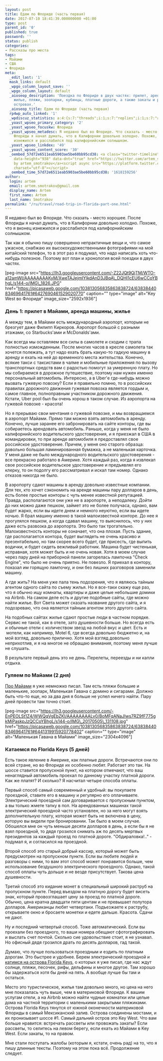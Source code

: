 ```yaml
---
layout: post
title: Едем по Флориде (часть первая)
date: 2017-07-10 18:41:39.000000000 +01:00
type: post
parent_id: '0'
published: true
password: ''
status: publish
categories:
- Рассказы про места
tags:
- Майами
- США
- Флорида
meta:
  _edit_last: '1'
  mask_links: default
  _wpgo_column_layout_save: ''
  _wpgo_column_layout: default
  _aioseop_description: 'Поездка по Флориде в двух частях: прилет, аренда машины,
    жилье, пляжи, зоопарки, кубинцы, платные дороги, а также закаты и рассветы на
    островах.'
  _aioseop_title: Едем по Флориде (часть первая)
  rp4wp_auto_linked: '1'
  _wpdiscuz_statistics: a:4:{s:7:"threads";i:1;s:7:"replies";i:1;s:7:"authors";i:2;s:14:"recent_authors";a:2:{i:0;O:8:"stdClass":3:{s:20:"comment_author_email";s:25:"artem.smotrakov@gmail.com";s:14:"comment_author";s:5:"artem";s:7:"user_id";s:1:"1";}i:1;O:8:"stdClass":3:{s:20:"comment_author_email";s:19:"M-m-miracle@mail.ru";s:14:"comment_author";s:14:"Надежда";s:7:"user_id";s:1:"0";}}}
  _yoast_wpseo_primary_category: '2'
  _yoast_wpseo_focuskw: Флорида
  _yoast_wpseo_metadesc: Я недавно был во Флориде. Что сказать - место хорошее. После
    Флориды я начал думать, что в Калифорнии довольно холодно. Похоже, что я вконец
    изнежился и расслабился под калифорнийским солнышком.
  _yoast_wpseo_linkdex: '49'
  _yoast_wpseo_content_score: '30'
  _oembed_57d72e6511eab5903ae5be60bb95cd38: <a class="twitter-timeline" data-width="625"
    data-height="938" data-dnt="true" href="https://twitter.com/artem_smotrakov?ref_src=twsrc%5Etfw">Tweets
    by artem_smotrakov</a><script async src="https://platform.twitter.com/widgets.js"
    charset="utf-8"></script>
  _oembed_time_57d72e6511eab5903ae5be60bb95cd38: '1618159256'
author:
  login: artem
  email: artem.smotrakov@gmail.com
  display_name: Artem
  first_name: Artem
  last_name: Smotrakov
permalink: "/ru/travel/road-trip-in-florida-part-one.html"
---
```

Я недавно был во Флориде. Что сказать - место хорошее. После Флориды я начал думать, что в Калифорнии довольно холодно. Похоже, что я вконец изнежился и расслабился под калифорнийским солнышком.

Так как я обычно пишу совершенно непрактичные вещи и, что самое ужасное, снабжаю их высокохудожественными фотографиями на мой китайский телефон, то в этот раз я подумал, что надо написать хоть что-нибудь полезное. Поэтому вот план и хронология всей поездки в двух частях.

[peg-image src="https://lh3.googleusercontent.com/-Z22JQt9QjTM/WTO-a12amWI/AAAAAAAAKyM/XweTAJejmIYlkdAnD3JBqA\_DQHI1cEU6wCCoYBhgL/s144-o/IMG\_1826.JPG" href="https://picasaweb.google.com/103813056835863838724/6383844083469641761#6427690461529020770" caption="" type="image" alt="Key West во Флориде" image\_size="2592x1936"]  
<!--more-->

### День 1: прилет в Майами, аренда машины, жилье

А между тем, в Майами есть международный аэропорт, которым не брезгует даже Филипп Киркоров. Аэропорт большой с разными этажами, со Starbucks'ами и McDonalds'ами.

Как всегда мы оставляем все силы в самолете и сходим с трапа полностью изможденным. После многих часов в кресле самолета так хочется полежать, а тут надо ехать брать какую-то гадкую машину в аренду и ехать на ней до временного места жительства. Конечно, всякие такси с таксистами в чалме и мобильные приложения по вызову транспортных средств вам с радостью помогут за умеренную плату. Но мы собираемся в дорожное путешествие, поэтому нам нужен именно персональный автомобиль. Интересно, а в Uber'е где-нибудь можно вызвать гужевую повозку? Если я правильно помню, то в российских правилах дорожного движения гужевая повозка является гордым и, самое главное, полноправным участником дорожного движения. Кстати, Uber pool был бы очень хорош в таком случае. Из аэропорта на гужевой повозке - красота!

Но я прерываю свои мечтания о гужевой повозке, и мы возвращаемся в аэропорт Майами. Прямо там можно взять автомобиль в аренду. Конечно, лучше заранее его забронировать на сайте конторы, где вы собираетесь арендовать автомобиль. Раньше, когда у меня не было калифорнийского водительского удостоверения, и я приезжал в США в командировки, то при аренде автомобиля я предоставлял свое российское удостоверение. Причем, у меня оно старого образца: довольно большая ламинированная бумажка, а не маленькая карточка. У меня даже не было международного водительского удостоверения - все прекрасно работало в Америке. Хотя каждый раз, когда я извлекал свое российское водительское удостоверение и предъявлял его клерку, то он подолгу его рассматривал и искал там номер. Однако отказов никогда не было.

В аэропорту сдают машины в аренду довольно известные компании. Для тех, кто хочет сэкономить на аренде машины пару долларов в день, есть более простые конторы с чуть менее известной репутацией. Правда, располагаются они уже не в аэропорте, а неподалеку. Дойти до них можно даже пешком, займет это не более получаса, однако, вам будет жарко, если вы идете днем и немного неуютно, если вы идете ночью. Я брал машину именно в такой малоизвестной конторе. До нее я прогулялся пешком, а когда сдавал машину, то выяснилось, что у них даже есть развозка до аэропорта. Это было так трогательно. Малоизвестность конторы не означает, что она плохая. Пусть здание, где располагается контора, будет выглядеть не очень красиво и презентабельно, но там скорее всего будет, где присесть, где выпить водички, и будет сидеть вежливый работник. Машина будет чистенькая, исправная, хотя может быть и не очень новая. Хотя в моем случае через пару дней на приборной панели загорелась лампочка "Check Engine", что было не очень приятно. Не повезло. Я приехал в контору, показал им горящую лампочку, и они без лишних разговоров заменили машину.

А где жить? На меня уже пала тень подозрения, что я являюсь тайным агентом одного сайта по съему жилья. Но я все-таки скажу еще раз, что я обычно ищу комнаты, квартиры и даже целые небольшие домики на Airbnb. На самом деле есть и другие подобные сайты, где можно найти жилье. Вот Света может сказать название другого сайта, и я подозреваю, что она является тайным агентом этого другого сайта.

На подобных сайтах жилье сдают простые люди в частном порядке. Сервис не такой, как в отеле, зато душевности больше. Но всегда есть и обычные отели с количеством звезд на любой вкус и цвет. Есть и &nbsp;мотели, как например, Мotel 6, где всегда довольно бюджетно и, на мой взгляд, довольно прилично. Хотя мой взгляд довольно неприхотлив, и я на многое не обращаю внимания, поэтому меня лучше не слушать.

В результате первый день это не день. Перелеты, переезды и ни капли отдыха.

### Гуляем по Майами (2 дня)

[Про Майами](/travel/miami.html) я уже немножко писал. Там есть пляжи большие и маленькие, зоопарк, Маленькая Гавана с домино и сигарами. Должно быть что-то еще, но за два дня я больше не успел ничего найти. Пару дней провести там точно стоит.

[peg-image src="https://lh3.googleusercontent.com/-EnPEOLSt1Z4/WWQqVgEbZKI/AAAAAAAALv0/BoMFqANaJIws7RZ9fF775gkMiPaskpJzQCCoYBhgL/s144-o/IMG\_20170505\_131108.jpg" href="https://picasaweb.google.com/103813056835863838724/6383844083469641761#6441319915920778402" caption="" type="image" alt="Маленькая Гавана в Майами" image\_size="2304x4096"]

### Катаемся по Florida&nbsp;Keys (5 дней)

Есть такое явление в Америке, как платные дороги. Встречаются они по всей стране, но во Флориде их особенно любят. Работает это так. На шоссе ставится пропускной пункт, на котором отмечают, что ваш ненаглядный автомобиль проехал по данному участку платной дороги. Как же платят? И сколько? Я насчитал четыре способа оплаты.

Первый способ самый современный и удобный: вы покупаете проездной, ставите его в машину и регулярно его оплачиваете. Электрический проездной сам договаривается с пропускным пунктом, а вы только жмете тапку в пол. На арендованных машинах такой электрический проездной часто установлен, но за него могут взять дополнительную плату, которая может быть не включена в цену, которую вы видели при бронировании. Так было в моем случае. Обошелся мне он чуть меньше десяти долларов в день, а если бы я не взял проездной, то дядя грозился снимать аж по десять мертвых президентов за каждый проезд по платной дороге. "Обдираловка!.." - подумал я, и согласился на проездной.

Второй способ это старый добрый кассир, который может быть предусмотрен на пропускном пункте. Если вы любите людей и разговоры с ними, то вам этот способ может понравится больше, чем использование бездушного электрического проездного. Однако, такой способ оплаты чуть дольше и не везде присутствует. Такова цена душевности.

Третий способ это кидание монет в специальный широкий раструб на пропускном пункте. Перед въездом на платную дорогу будет висеть знак, который провозглашает цену за проезд по платной дороге. Обычно, цена кратна двадцати пяти центам и не превышает полутора долларов. Американцы любят четвертаки. Подъезжаете к раструбу, открываете окно и бросаете монетки и едете дальше. Красота. Сдачи не дают.

Ну и последний четвертый способ. Тоже автоматический. Если вы проехали без проездного, то ваши номера обещают сфотографировать и выслать счет почтой. Сколько сие удовольствие стоит, я не узнавал. Но офисный дядя грозился драть по десять долларов, гад такой.

Думаю, что лучше пользоваться проездным и ездить по платным дорогам. Это быстрее и удобнее. Берем электрический проездной и [катимся на острова Florida Keys](/travel/florida-keys.html), о которых я уже писал, где нас ждут солнце, пляжи, песочек, рифы, дельфины и многое другое. Там хорошо бы задержаться хотя бы дней на пять. А вообще лучше бы там и остаться.

Место это туристическое, жилья там довольно много, но цена на него мне показалась чуть выше, чем в материковой Флориде. К вашим услугам отели, а на Airbnb можно найти чудные комнатки или целые дома на частной территории с маленькими закрытыми пляжиками. Острова Florida Keys тянутся от южной оконечности материковой Флориды в самый Мексиканский залив. Острова соединены мостами, и их пронизывает шоссе #1. Самый дальний остров это Key West. Что вам больше нравится: встречать рассветы или провожать закаты? Если рассветы, то селитесь на левом берегу, если ехать из Майами в Key West. Если закаты, то на правом.

Мне стали поступать жалобы (которым я, кстати, очень рад) на то, что я пишу длинные тексты. Поэтому на этом пока всё. Продолжение следует.

